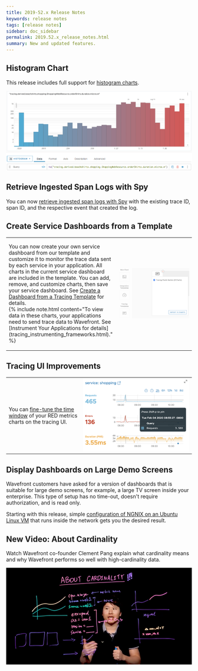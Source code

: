 ```yaml
---
title: 2019-52.x Release Notes
keywords: release notes
tags: [release notes]
sidebar: doc_sidebar
permalink: 2019.52.x_release_notes.html
summary: New and updated features.
---
```



## Histogram Chart

This release includes full support for [histogram charts](proxies_histograms.html#visualizing-histogram-metrics-in-a-histogram-chart).

![histogram_chart](images/histogram_chart_v2.png)

## Retrieve Ingested Span Logs with Spy

You can now [retrieve ingested span logs with Spy](wavefront_monitoring_spy.html#get-ingested-span-logs-with-spy) with the existing trace ID, span ID, and the respective event that created the log.

## Create Service Dashboards from a Template

<table style="width: 100%;">
<tbody>
<tr>
<td width="40%">
<p>You can now create your own service dashboard from our template and customize it to monitor the trace data sent by each service in your application. All charts in the current service dashboard are included in the template. You can add, remove, and customize charts, then save your service dashboard. See <a href="ui_dashboards.html#create-a-dashboard-from-a-tracing-template">Create a Dashboard from a Tracing Template</a> for details.<br>
{% include note.html content="To view data in these charts, your applications need to send trace data to Wavefront. See [Instrument Your Applications for details](tracing_instrumenting_frameworks.html)." %}
</p></td>
<td width="60%"><img src="/images/create_tracing_template.png" alt="Create a dashboard from a tracing template"/></td>
</tr>
</tbody>
</table>

## Tracing UI Improvements

<table style="width: 100%;">
<tbody>
<tr>
<td width="40%">
<p>You can <a href="ui_examine_data.html#fine-tune-the-time-window">fine-tune the time window</a> of your RED metrics charts on the tracing UI.
</p></td>
<td width="60%"><img src="/images/tracing_fine_tune_RED_metrics_charts.png" alt="Fine tune RED metrics charts"/></td>
</tr>
</tbody>
</table>

## Display Dashboards on Large Demo Screens

Wavefront customers have asked for a version of dashboards that is suitable for large demo screens, for example, a large TV screen inside your enterprise. This type of setup has no time-out, doesn't require authorization, and is read only.

Starting with this release, simple [configuration of NGNIX on an Ubuntu Linux VM](large_screen_display.html) that runs inside the network gets you the desired result.

## New Video: About Cardinality

Watch Wavefront co-founder Clement Pang explain what cardinality means and why Wavefront performs so well with high-cardinality data.

<p><a href="https://youtu.be/8wKPkrIiXKw"><img src="/images/v_cardinality.png" style="width: 700px;"/></a>
</p>
